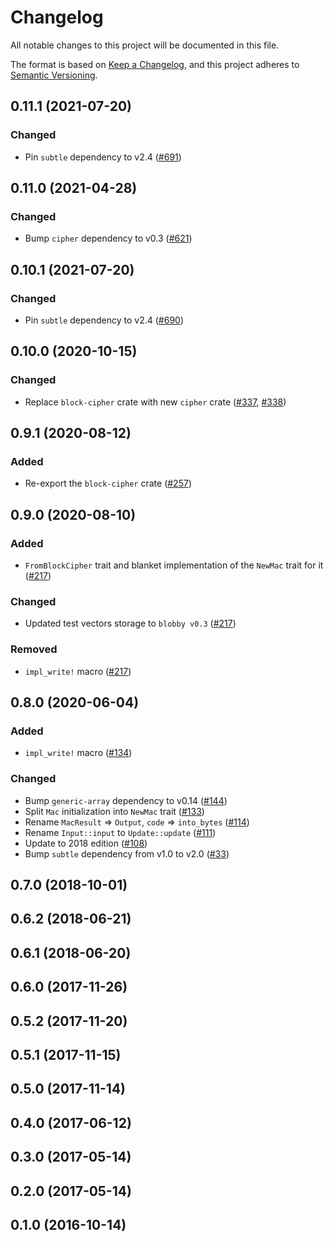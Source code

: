 # Changelog

All notable changes to this project will be documented in this file.

The format is based on [Keep a Changelog](https://keepachangelog.com/en/1.0.0/),
and this project adheres to [Semantic Versioning](https://semver.org/spec/v2.0.0.html).

## 0.11.1 (2021-07-20)
### Changed
- Pin `subtle` dependency to v2.4 ([#691])

[#691]: https://github.com/RustCrypto/traits/pull/691

## 0.11.0 (2021-04-28)
### Changed
- Bump `cipher` dependency to v0.3 ([#621])

[#621]: https://github.com/RustCrypto/traits/pull/621

## 0.10.1 (2021-07-20)
### Changed
- Pin `subtle` dependency to v2.4 ([#690])

[#690]: https://github.com/RustCrypto/traits/pull/690

## 0.10.0 (2020-10-15)
### Changed
- Replace `block-cipher` crate with new `cipher` crate ([#337], [#338])

[#338]: https://github.com/RustCrypto/traits/pull/338
[#337]: https://github.com/RustCrypto/traits/pull/337

## 0.9.1 (2020-08-12)
### Added
- Re-export the `block-cipher` crate ([#257])

[#257]: https://github.com/RustCrypto/traits/pull/257

## 0.9.0 (2020-08-10)
### Added
- `FromBlockCipher` trait and blanket implementation of the `NewMac` trait
for it ([#217])

### Changed
- Updated test vectors storage to `blobby v0.3` ([#217])

### Removed
- `impl_write!` macro ([#217])

[#217]: https://github.com/RustCrypto/traits/pull/217

## 0.8.0 (2020-06-04)
### Added
- `impl_write!` macro ([#134])

### Changed
- Bump `generic-array` dependency to v0.14 ([#144])
- Split `Mac` initialization into `NewMac` trait ([#133])
- Rename `MacResult` => `Output`, `code` => `into_bytes` ([#114])
- Rename `Input::input` to `Update::update` ([#111])
- Update to 2018 edition ([#108])
- Bump `subtle` dependency from v1.0 to v2.0 ([#33])

[#144]: https://github.com/RustCrypto/traits/pull/95
[#134]: https://github.com/RustCrypto/traits/pull/134
[#133]: https://github.com/RustCrypto/traits/pull/133
[#114]: https://github.com/RustCrypto/traits/pull/114
[#111]: https://github.com/RustCrypto/traits/pull/111
[#108]: https://github.com/RustCrypto/traits/pull/108
[#33]: https://github.com/RustCrypto/traits/pull/33

## 0.7.0 (2018-10-01)

## 0.6.2 (2018-06-21)

## 0.6.1 (2018-06-20)

## 0.6.0 (2017-11-26)

## 0.5.2 (2017-11-20)

## 0.5.1 (2017-11-15)

## 0.5.0 (2017-11-14)

## 0.4.0 (2017-06-12)

## 0.3.0 (2017-05-14)

## 0.2.0 (2017-05-14)

## 0.1.0 (2016-10-14)
